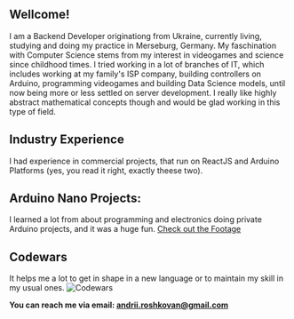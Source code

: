 ## Wellcome!
I am a Backend Developer originationg from Ukraine, currently living, studying and doing my practice in Merseburg, Germany. My faschination with Computer Science stems from my interest in videogames and science since childhood times. I tried working in a lot of branches of IT, which includes working at my family's ISP company, building controllers on Arduino, programming videogames and building Data Science models, until now being more or less settled on server development. I really like highly abstract mathematical concepts though and would be glad working in this type of field.

## Industry Experience
I had experience in commercial projects, that run on ReactJS and Arduino Platforms (yes, you read it right, exactly theese two).

## Arduino Nano Projects:
I learned a lot from about programming and electronics doing private Arduino projects, and it was a huge fun.
[Check out the Footage](https://youtu.be/MHeMFTgxyAI)

## Codewars
It helps me a lot to get in shape in a new language or to maintain my skill in my usual ones.
![Codewars](https://www.codewars.com/users/andrews-quest/badges/large)
<!--
![Codewars](https://github.r2v.ch/codewars?user=andrews-quest&name=true&top_languages=true&stroke=%23b362ff&theme=purple_dark)
-->
**You can reach me via email: andrii.roshkovan@gmail.com**
<!--
**andrews-quest/andrews-quest** is a ✨ _special_ ✨ repository because its `README.md` (this file) appears on your GitHub profile.

Here are some ideas to get you started:

- 🔭 I’m currently working on ...
- 🌱 I’m currently learning ...
- 👯 I’m looking to collaborate on ...
- 🤔 I’m looking for help with ...
- 💬 Ask me about ...
- 📫 How to reach me: ...
- 😄 Pronouns: ...
- ⚡ Fun fact: ...
-->

